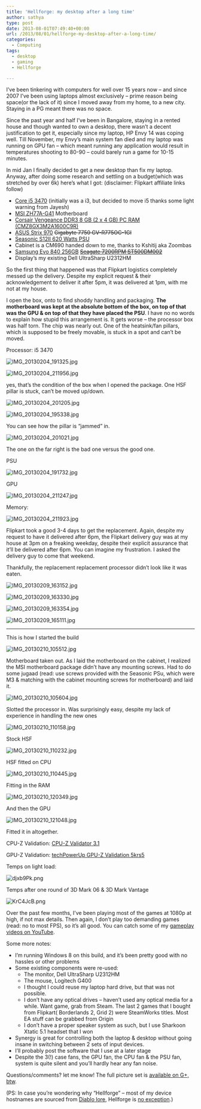```yaml
---
title: 'Hellforge: my desktop after a long time'
author: sathya
type: post
date: 2013-08-01T07:49:40+00:00
url: /2013/08/01/hellforge-my-desktop-after-a-long-time/
categories:
  - Computing
tags:
  - desktop
  - gaming
  - Hellforge

---
```

I&#8217;ve been tinkering with computers for well over 15 years now &#8211; and since 2007 I&#8217;ve been using laptops almost exclusively &#8211; prime reason being space(or the lack of it) since I moved away from my home, to a new city. Staying in a PG meant there was no space.

Since the past year and half I&#8217;ve been in Bangalore, staying in a rented house and though wanted to own a desktop, there wasn&#8217;t a decent justification to get it, especially since my laptop, HP Envy 14 was coping well. Till November, my Envy&#8217;s main system fan died and my laptop was running on GPU fan &#8211; which meant running any application would result in temperatures shooting to 80-90 &#8211; could barely run a game for 10-15 minutes.

In mid Jan I finally decided to get a new desktop than fix my laptop. Anyway, after doing some research and settling on a budget(which was stretched by over 6k) here&#8217;s what I got: (disclaimer: Flipkart affiliate links follow)

<!--more-->

  * <a href="https://www.flipkart.com/intel-core-i5-3470/p/itmdd2xsg3gvjzrz?pid=PSRDD2HHC9GF4GEF&affid=sathyasath" target="_blank" rel="noopener noreferrer">Core i5 3470</a> (initially was a i3, but decided to move i5 thanks some light warning from Jayesh)
  * <a href="https://www.flipkart.com/msi-zh77a-g41-motherboard/p/itmdeh3fjcdga8gc?pid=MBDDEG8JE46VYZ39&affid=sathyasath" target="_blank" rel="noopener noreferrer">MSI ZH77A-G41</a> Motherboard
  * <a href="https://www.flipkart.com/corsair-vengeance-ddr3-8-gb-2-x-4-gb-pc-ram-cmz8gx3m2a1600c9r/p/itmddca5zbuhqesh?pid=RAMDDC9YQNNXFY3H&affid=sathyasath" target="_blank" rel="noopener noreferrer">Corsair Vengeance DDR3 8 GB (2 x 4 GB) PC RAM (CMZ8GX3M2A1600C9R)</a>
  * <a href="https://www.amazon.in/Asus-STRIX-GTX970-DC2OC-4GD5-Graphic-Card/dp/B00NFFAW50?ie=UTF8&tag=mewoof-21&qid=1461004183&ref_=sr_1_1&sr=8-1" target="_blank" rel="noopener noreferrer">ASUS Strix 970</a> <del>Gigabyte 7750 GV-R775OC-1GI</del>
  * <a href="https://www.flipkart.com/seasonic-s12ii-620-watts-psu/p/itmd5xz46hjzzrax?pid=PSUD5XZ4GCGRASAY&affid=sathyasath" target="_blank" rel="noopener noreferrer">Seasonic S12II 620 Watts PSU</a>
  * Cabinet is a CM690 handed down to me, thanks to Kshitij aka Zoombas
  * <a href="https://www.amazon.in/s/ref=sr_nr_n_12?fst=as%3Aoff&rh=n%3A1375379031%2Ck%3ASamsung+Evo&keywords=Samsung+Evo&ie=UTF8&tag=mewoof-21&qid=1461004321&rnid=3576079031" target="_blank" rel="noopener noreferrer">Samsung Evo 840 256GB</a> <del><a href="https://www.flipkart.com/seagate-barracuda-500-gb-desktop-internal-hard-drive-st500dm002/p/itmd4kwhyxz3mqwh?pid=IHDD4KWHWQGNZSBM&affid=sathyasath" target="_blank" rel="noopener noreferrer">Seagate 7200RPM ST500DM002</a></del>
  * Display&#8217;s my existing Dell UltraSharp U2312HM

So the first thing that happened was that Flipkart logistics completely messed up the delivery. Despite my explicit request & their acknowledgement to deliver it after 5pm, it was delivered at 1pm, with me not at my house.

I open the box, onto to find shoddy handling and packaging. **The motherboard was kept at the absolute bottom of the box, on top of that was the GPU & on top of that they have placed the PSU**. I have no no words to explain how stupid this arrangement is. It gets worse &#8211; the processor box was half torn. The chip was nearly out. One of the heatsink/fan pillars, which is supposed to be freely movable, is stuck in a spot and can&#8217;t be moved.

Processor: i5 3470

![IMG_20130204_191325.jpg][1] 

![IMG_20130204_211956.jpg][2] 

yes, that&#8217;s the condition of the box when I opened the package. One HSF pillar is stuck, can&#8217;t be moved up/down.

![IMG_20130204_201205.jpg][3] 

![IMG_20130204_195338.jpg][4] 

You can see how the pillar is &#8220;jammed&#8221; in.

![IMG_20130204_201021.jpg][5] 

The one on the far right is the bad one versus the good one.

PSU

![IMG_20130204_191732.jpg][6] 

GPU

![IMG_20130204_211247.jpg][7] 

Memory:

![IMG_20130204_211923.jpg][8] 

Flipkart took a good 3-4 days to get the replacement. Again, despite my request to have it delivered after 6pm, the Flipkart delivery guy was at my house at 3pm on a freaking weekday, despite their explicit assurance that it&#8217;ll be delivered after 6pm. You can imagine my frustration. I asked the delivery guy to come that weekend.

Thankfully, the replacement replacement processor didn&#8217;t look like it was eaten.

![IMG_20130209_163152.jpg][9] 

![IMG_20130209_163330.jpg][10] 

![IMG_20130209_163354.jpg][11] 

![IMG_20130209_165111.jpg][12] 

* * *

This is how I started the build

![IMG_20130210_105512.jpg][13] 

Motherboard taken out. As I laid the motherboard on the cabinet, I realized the MSI motherboard package didn&#8217;t have any mounting screws. Had to do some jugaad (read: use screws provided with the Seasonic PSu, which were M3 & matching with the cabinet mounting screws for motherboard) and laid it.

![IMG_20130210_105604.jpg][14] 

Slotted the processor in. Was surprisingly easy, despite my lack of experience in handling the new ones

![IMG_20130210_110158.jpg][15] 

Stock HSF

![IMG_20130210_110232.jpg][16] 

HSF fitted on CPU

![IMG_20130210_110445.jpg][17] 

Fitting in the RAM

![IMG_20130210_120349.jpg][18] 

And then the GPU

![IMG_20130210_121048.jpg][19] 

Fitted it in altogether.

CPU-Z Validation: [CPU-Z Validator 3.1][20]

GPU-Z Validation: [techPowerUp GPU-Z Validation 5krs5][21]

Temps on light load:

![djxb9Pk.png][22] 

Temps after one round of 3D Mark 06 & 3D Mark Vantage

![KrC4JcB.png][23] 

Over the past few months, I&#8217;ve been playing most of the games at 1080p at high, if not max details. Then again, I don&#8217;t play too demanding games (read: no to most FPS), so it&#8217;s all good. You can catch some of my <a href="https://www.youtube.com/user/SathyaSJBhat" target="_blank" rel="noopener noreferrer">gameplay videos on YouTube</a>.

Some more notes:

  * <span style="line-height: 13px;">I&#8217;m running Windows 8 on this build, and it&#8217;s been pretty good with no hassles or other problems</span>
  * Some existing components were re-used: 
      * The monitor, Dell UltraSharp U2312HM
      * The mouse, Logitech G400
      * I thought I could reuse my laptop hard drive, but that was not possible.
      * I don&#8217;t have any optical drives &#8211; haven&#8217;t used any optical media for a while. Want game, grab from Steam. The last 2 games that I bought from Flipkart( Borderlands 2, Grid 2) were SteamWorks titles. Most EA stuff can be grabbed from Origin
      * I don&#8217;t have a proper speaker system as such, but I use Sharkoon Xtatic 5.1 headset that I won
  * Synergy is great for controlling both the laptop & desktop without going insane in switching between 2 sets of input devices.
  * I&#8217;ll probably post the software that I use at a later stage
  * Despite the 3(!) case fans, the GPU fan, the CPU fan & the PSU fan, system is quite silent and you&#8217;ll hardly hear any fan noise.

Questions/comments? let me know! The full picture set is <a href="https://plus.google.com/photos/102438636933093151901/albums/5841334607223534849" target="_blank" rel="noopener noreferrer">available on G+, btw</a>.

(PS: In case you&#8217;re wondering why &#8220;Hellforge&#8221; &#8211; most of my device hostnames are sourced from <a href="https://diablo.gamepedia.com/Lore_Summary" target="_blank" rel="noopener noreferrer">Diablo lore</a>, Hellforge is <a href="https://diablo.gamepedia.com/Hellforge" target="_blank" rel="noopener noreferrer">no exception</a>.)

 [1]: https://lh4.googleusercontent.com/-haKdxYf3H_0/URCW4IwI-nI/AAAAAAAACEs/Wq8C66Zh6RU/s681/IMG_20130204_191325.jpg
 [2]: https://lh6.googleusercontent.com/-6NKmQtCYE48/URCW4GOqOKI/AAAAAAAACEs/yH8VYoWAMOs/s908/IMG_20130204_211956.jpg
 [3]: https://lh5.googleusercontent.com/--mjtkqwd6u0/URCW4K2BsMI/AAAAAAAACEs/TVZyTQJ-1PI/s681/IMG_20130204_201205.jpg
 [4]: https://lh4.googleusercontent.com/-0NRqiGMB_XE/URCW4KHa0vI/AAAAAAAACEs/W7_ELG7wtjA/s681/IMG_20130204_195338.jpg
 [5]: https://lh3.googleusercontent.com/-22iokTKQAnA/URCW4K5HGwI/AAAAAAAACEs/mYCQ_Fy-4gQ/s681/IMG_20130204_201021.jpg
 [6]: https://lh6.googleusercontent.com/-fFJ6dr0viGw/URCW4AuErsI/AAAAAAAACEs/POJVlqHp1tM/s908/IMG_20130204_191732.jpg
 [7]: https://lh5.googleusercontent.com/-lalX3w16CDw/URCVF4DW09I/AAAAAAAAFHA/48Gob7LH0yQ/w967-h725-no/IMG_20130204_211247.jpg
 [8]: https://lh5.googleusercontent.com/-ndhEL1Drsuk/URCW4E13xvI/AAAAAAAACEs/EeW6QqiTSrc/s908/IMG_20130204_211923.jpg
 [9]: https://lh4.googleusercontent.com/-YJ0f8GEwY8I/URYuU6IPosI/AAAAAAAACLI/yoL3q0ADPRk/s821/IMG_20130209_163152.jpg
 [10]: https://lh3.googleusercontent.com/-ODqX3ljmm8I/URYun2JujTI/AAAAAAAACLQ/SZ7veuQ_s80/s821/IMG_20130209_163330.jpg
 [11]: https://lh4.googleusercontent.com/-FdNMgHXSeHA/URYt6q1GP5I/AAAAAAAACK8/4kVmtA9lhg0/s821/IMG_20130209_163354.jpg
 [12]: https://lh4.googleusercontent.com/-UMdC5gAuQwc/URYx7AAGbrI/AAAAAAAACMM/cA7S_avo1bE/s821/IMG_20130209_165111.jpg
 [13]: https://lh3.googleusercontent.com/-n2tgnui-p3c/URcvtO_YjLI/AAAAAAAACO8/bxkwwn2naVw/s1095/IMG_20130210_105512.jpg
 [14]: https://lh6.googleusercontent.com/-w5mmEez1bTY/URcwEx2c_7I/AAAAAAAACPE/KpuIQpBdWrI/s1095/IMG_20130210_105604.jpg
 [15]: https://lh6.googleusercontent.com/-GjT0ifOPCGg/URcxXGeN6vI/AAAAAAAACPQ/nGD7W3Yqaa8/s821/IMG_20130210_110158.jpg
 [16]: https://lh3.googleusercontent.com/-co3xcGcyg5k/URcx_FRQneI/AAAAAAAACQI/bDLmh5h5aEc/s821/IMG_20130210_110232.jpg
 [17]: https://lh5.googleusercontent.com/-rWXDsYasdd8/URcyaNWoa9I/AAAAAAAACQQ/gX7UqbwNGNY/s821/IMG_20130210_110445.jpg
 [18]: https://lh3.googleusercontent.com/-K8TV5lZQyz0/URc_jgUsyEI/AAAAAAAACRM/VUFsceWspy8/s821/IMG_20130210_120349.jpg
 [19]: https://lh6.googleusercontent.com/-okSWmtORRBk/URdBM6RGxxI/AAAAAAAACRY/_QEbBtRot5g/s821/IMG_20130210_121048.jpg
 [20]: https://valid.canardpc.com/2688681
 [21]: https://www.techpowerup.com/gpuz/5krs5/
 [22]: https://i.imgur.com/djxb9Pk.png
 [23]: https://i.imgur.com/KrC4JcB.png